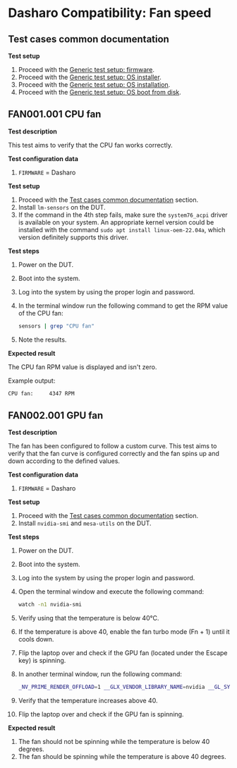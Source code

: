 # Dasharo Compatibility: Fan speed

## Test cases common documentation

**Test setup**

1. Proceed with the
   [Generic test setup: firmware](../../generic-test-setup/#firmware).
1. Proceed with the
   [Generic test setup: OS installer](../../generic-test-setup/#os-installer).
1. Proceed with the
   [Generic test setup: OS installation](../../generic-test-setup/#os-installation).
1. Proceed with the
   [Generic test setup: OS boot from disk](../../generic-test-setup/#os-boot-from-disk).

## FAN001.001 CPU fan

**Test description**

This test aims to verify that the CPU fan works correctly.

**Test configuration data**

1. `FIRMWARE` = Dasharo

**Test setup**

1. Proceed with the
   [Test cases common documentation](#test-cases-common-documentation) section.
1. Install `lm-sensors` on the DUT.
1. If the command in the 4th step fails, make sure the `system76_acpi` driver is
   available on your system. An appropriate kernel version could be installed
   with the command `sudo apt install linux-oem-22.04a`, which version
   definitely supports this driver.

**Test steps**

1. Power on the DUT.
1. Boot into the system.
1. Log into the system by using the proper login and password.
1. In the terminal window run the following command to get the RPM value of the
   CPU fan:

    ```bash
    sensors | grep "CPU fan"
    ```

1. Note the results.

**Expected result**

The CPU fan RPM value is displayed and isn't zero.

Example output:

```bash
CPU fan:     4347 RPM
```

## FAN002.001 GPU fan

**Test description**

The fan has been configured to follow a custom curve. This test aims to verify
that the fan curve is configured correctly and the fan spins up and down
according to the defined values.

**Test configuration data**

1. `FIRMWARE` = Dasharo

**Test setup**

1. Proceed with the
   [Test cases common documentation](#test-cases-common-documentation) section.
1. Install `nvidia-smi` and `mesa-utils` on the DUT.

**Test steps**

1. Power on the DUT.
1. Boot into the system.
1. Log into the system by using the proper login and password.
1. Open the terminal window and execute the following command:

    ```bash
    watch -n1 nvidia-smi
    ```

1. Verify using that the temperature is below 40°C.
1. If the temperature is above 40, enable the fan turbo mode (Fn + 1) until it
   cools down.
1. Flip the laptop over and check if the GPU fan (located under the Escape
   key) is spinning.
1. In another terminal window, run the following command:

    ```bash
    _NV_PRIME_RENDER_OFFLOAD=1 __GLX_VENDOR_LIBRARY_NAME=nvidia __GL_SYNC_TO_VBLANK=0 glxgears
    ```

1. Verify that the temperature increases above 40.
1. Flip the laptop over and check if the GPU fan is spinning.

**Expected result**

1. The fan should not be spinning while the temperature is below 40 degrees.
1. The fan should be spinning while the temperature is above 40 degrees.

